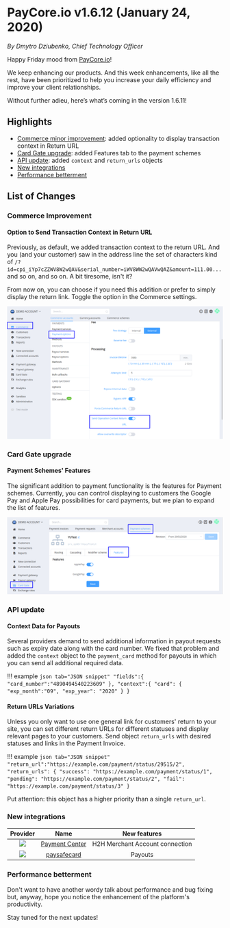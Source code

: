# **PayCore.io v1.6.12 (January 24, 2020)**

*By Dmytro Dziubenko, Chief Technology Officer*

Happy Friday mood from [PayCore.io](https://paycore.io/)!

We keep enhancing our products. And this week enhancements, like all the rest, have been prioritized to help you increase your daily efficiency and improve your client relationships.

Without further adieu, here’s what’s coming in the version 1.6.11!

## Highlights

* [Commerce minor improvement](#commerce-improvement): added optionality to display transaction context in Return URL
* [Card Gate upgrade](#card-gate-upgrade): added Features tab to the payment schemes
* [API update](#apis-update): added `context` and `return_urls` objects
* [New integrations](#new-integrations)
* [Performance betterment](#performance-betterment)

## List of Changes

### Commerce Improvement

#### Option to Send Transaction Context in Return URL

Previously, as default, we added transaction context to the return URL. And you (and your customer) saw in the address line the set of characters kind of `/?id=cpi_iYp7cZZWV8W2wQAV&serial_number=iWV8WW2wQAVwQAZ&amount=111.00...` and so on, and so on. A bit tiresome, isn't it?

From now on, you can choose if you need this addition or prefer to simply display the return link. Toggle the option in the Commerce settings.

![Send Operation Context](images/v1.6.12/context.png)

### Card Gate upgrade

#### Payment Schemes' Features

The significant addition to payment functionality is the features for Payment schemes. Currently, you can control displaying to customers the Google Pay and Apple Pay possibilities for card payments, but we plan to expand the list of features.

![Features tab](images/v1.6.12/features-CG.png)

### API update

#### Context Data for Payouts

Several providers demand to send additional information in payout requests such as expiry date along with the card number. We fixed that problem and added the `context` object to the `payment_card` method for payouts in which you can send all additional required data.

!!! example
    ```json tab="JSON snippet"
        "fields":{
            "card_number":"4890494540223609"
        },
        "context":{
            "card": {
                "exp_month":"09",
                "exp_year": "2020"
            }
        }
    ```

#### Return URLs Variations

Unless you only want to use one general link for customers' return to your site, you can set different return URLs for different statuses and display relevant pages to your customers. Send object `return_urls` with desired statuses and links in the Payment Invoice.

!!! example
    ```json tab="JSON snippet"
        "return_url":"https://example.com/payment/status/29515/2",
        "return_urls": {
        "success": "https://example.com/payment/status/1",
        "pending": "https://example.com/payment/status/2",
        "fail": "https://example.com/payment/status/3"
        }
    ```

Put attention: this object has a higher priority than a single `return_url`.

### New integrations

| Provider | Name  | New features |
|:-:|:-:|:-:|
| <img src="https://static.openfintech.io/payment_providers/paymentcenter/logo.png?w=70" width="70px"> | [Payment Center](/connectors/paymentcenter/) | H2H Merchant Account connection |
| <img src="https://static.openfintech.io/payment_providers/paysafecard/logo.svg?w=70" width="70px"> | [paysafecard](/connectors/paysafecard/) | Payouts |

### Performance betterment

Don't want to have another wordy talk about performance and bug fixing but, anyway, hope you notice the enhancement of the platform's productivity.

Stay tuned for the next updates!
